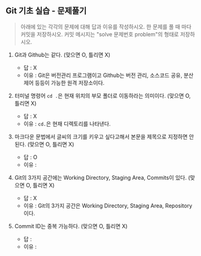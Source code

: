 ## Git 기초 실습 - 문제풀기

> 아래에 있는 각각의 문제에 대해 답과 이유를 작성하시오.
> 한 문제를 풀 때 마다 커밋을 저장하시오. 커밋 메시지는 "solve 문제번호 problem"의 형태로 저장하시오.



1. Git과 Github는 같다. (맞으면 O, 틀리면 X)
   - 답 : X
   - 이유 : Git은 버전관리 프로그램이고 Github는 버전 관리, 소스코드 공유, 분산제어 등등이 가능한 원격 저장소이다.

   

2. 터미널 명령어 `cd .`은 현재 위치의 부모 폴더로 이동하라는 의미이다. (맞으면 O, 틀리면 X)
   - 답 : X
   - 이유 : `cd.`은 현재 디렉토리를 나타낸다.



3. 마크다운 문법에서 글씨의 크기를 키우고 싶다고해서 본문을 제목으로 지정하면 안된다. (맞으면 O, 틀리면 X)
   - 답 : O
   - 이유 : 



4. Git의 3가지 공간에는 Working Directory, Staging Area, Commits이 있다. (맞으면 O, 틀리면 X)
   - 답 : X
   - 이유 : Git의 3가지 공간은 Working Directory, Staging Area, Repository이다.



5. Commit ID는 중복 가능하다. (맞으면 O, 틀리면 X)
   - 답 :
   - 이유 :